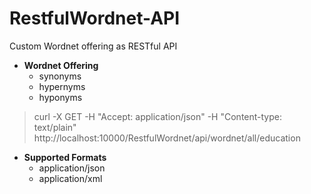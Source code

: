 RestfulWordnet-API
==================

Custom Wordnet offering as RESTful API

* **Wordnet Offering**
  - synonyms
  - hypernyms
  - hyponyms

<blockquote>
curl -X GET -H "Accept: application/json" -H "Content-type: text/plain" http://localhost:10000/RestfulWordnet/api/wordnet/all/education
</blockquote>

* **Supported Formats**
  - application/json
  - application/xml
